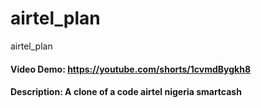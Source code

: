 # airtel_plan
airtel_plan
#### Video Demo:  <https://youtube.com/shorts/1cvmdBygkh8>
#### Description: A clone of  a code airtel nigeria smartcash 
